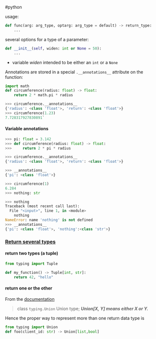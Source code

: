#python 

usage:
```python
def func(arg: arg_type, optarg: arg_type = default) -> return_type:
    ...
```

several options for a type of a parameter:
```python
def __init__(self, widen: int or None = 50):
	...
```
- variable *widen* intended to be either an `int` or a `None`

Annotations are stored in a special `.__annotations__` attribute on the function:
```python
import math
def circumference(radius: float) -> float:
	return 2 * math.pi * radius

>>> circumference.__annotations__
{'radius': <class 'float'>, 'return': <class 'float'>}
>>> circumference(1.23)
7.728317927830891`
```

#### Variable annotations
```python
>>> pi: float = 3.142
>>> def circumference(radius: float) -> float:
>>>     return 2 * pi * radius

>>> circumference.__annotations__
{'radius': <class 'float'>, 'return': <class 'float'>}

>>> __annotations__
{'pi': <class 'float'>}

>>> circumference(1)
6.284
>>> nothing: str

>>> nothing
Traceback (most recent call last):
  File "<input>", line 1, in <module>
    nothing
NameError: name 'nothing' is not defined
>>> __annotations__
{'pi': <class 'float'>, 'nothing':<class 'str'>}
```


### [Return several types](https://stackoverflow.com/a/33945518/5273667)
#### return two types (a tuple)
```python
from typing import Tuple

def my_function() -> Tuple[int, str]:
    return 42, "hello"
```

#### return one or the other
From the [documentation](https://docs.python.org/3/library/typing.html#typing.Union)
> class `typing.Union`
> Union type; _**Union[X, Y] means either X or Y.**_

Hence the proper way to represent more than one return data type is
```python
from typing import Union
def foo(client_id: str) -> Union[list,bool]
```
